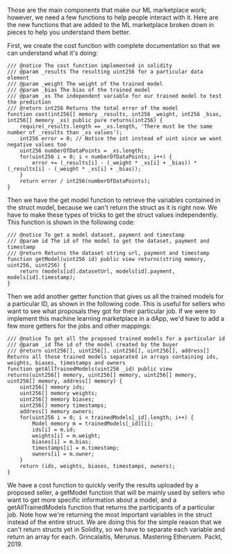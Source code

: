 
Those are the main components that make our ML marketplace work; however, we need a few functions to help people interact with it. Here are the new functions that are added to the ML marketplace broken down in pieces to help you understand them better.

First, we create the cost function with complete documentation so that we can understand what it's doing:

```
/// @notice The cost function implemented in solidity
/// @param _results The resulting uint256 for a particular data element
/// @param _weight The weight of the trained model
/// @param _bias The bias of the trained model
/// @param _xs The independent variable for our trained model to test the prediction
/// @return int256 Returns the total error of the model
function cost(int256[] memory _results, int256 _weight, int256 _bias, int256[] memory _xs) public pure returns(int256) {
    require(_results.length == _xs.length, 'There must be the same number of _results than _xs values');
    int256 error = 0; // Notice the int instead of uint since we want negative values too
    uint256 numberOfDataPoints = _xs.length;
    for(uint256 i = 0; i < numberOfDataPoints; i++) {
        error += (_results[i] - (_weight * _xs[i] + _bias)) * (_results[i] - (_weight * _xs[i] + _bias));
    }
    return error / int256(numberOfDataPoints);
}
```

Then we have the get model function to retrieve the variables contained in the struct model, because we can't return the struct as it is right now. We have to make these types of tricks to get the struct values independently. This function is shown in the following code:

```
/// @notice To get a model dataset, payment and timestamp
/// @param id The id of the model to get the dataset, payment and timestamp
/// @return Returns the dataset string url, payment and timestamp
function getModel(uint256 id) public view returns(string memory, uint256, uint256) {
    return (models[id].datasetUrl, models[id].payment, models[id].timestamp);
}
```

Then we add another getter function that gives us all the trained models for a particular ID, as shown in the following code. This is useful for sellers who want to see what proposals they got for their particular job. If we were to implement this machine learning marketplace in a dApp, we'd have to add a few more getters for the jobs and other mappings:

```
/// @notice To get all the proposed trained models for a particular id
/// @param _id The id of the model created by the buyer
/// @return uint256[], uint256[], uint256[], uint256[], address[] Returns all those trained models separated in arrays containing ids, weights, biases, timestamps and owners
function getAllTrainedModels(uint256 _id) public view returns(uint256[] memory, uint256[] memory, uint256[] memory, uint256[] memory, address[] memory) {
    uint256[] memory ids;
    uint256[] memory weights;
    uint256[] memory biases;
    uint256[] memory timestamps;
    address[] memory owners;
    for(uint256 i = 0; i < trainedModels[_id].length; i++) {
        Model memory m = trainedModels[_id][i];
        ids[i] = m.id;
        weights[i] = m.weight;
        biases[i] = m.bias;
        timestamps[i] = m.timestamp;
        owners[i] = m.owner;
    }
    return (ids, weights, biases, timestamps, owners);
}
```

We have a cost function to quickly verify the results uploaded by a proposed seller, a getModel function that will be mainly used by sellers who want to get more specific information about a model, and a getAllTrainedModels function that returns the participants of a particular job. Note how we're returning the most important variables in the struct instead of the entire struct. We are doing this for the simple reason that we can't return structs yet in Solidity, so we have to separate each variable and return an array for each.
Grincalaitis, Merunus. Mastering Etheruem. Packt, 2019.

